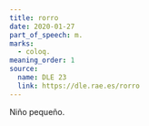 ```yaml
---
title: rorro
date: 2020-01-27
part_of_speech: m.
marks:
  - coloq.
meaning_order: 1
source:
  name: DLE 23
  link: https://dle.rae.es/rorro
---
```


Niño pequeño.

